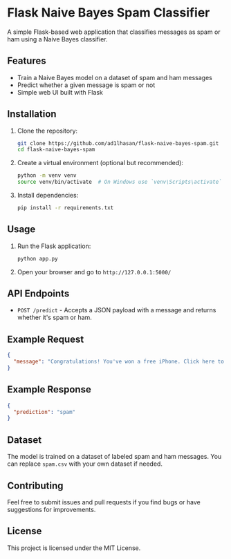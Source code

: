 # Flask Naive Bayes Spam Classifier

A simple Flask-based web application that classifies messages as spam or ham using a Naive Bayes classifier.

## Features
- Train a Naive Bayes model on a dataset of spam and ham messages
- Predict whether a given message is spam or not
- Simple web UI built with Flask

## Installation

1. Clone the repository:
   ```bash
   git clone https://github.com/ad1lhasan/flask-naive-bayes-spam.git
   cd flask-naive-bayes-spam
   ```
2. Create a virtual environment (optional but recommended):
   ```bash
   python -m venv venv
   source venv/bin/activate  # On Windows use `venv\Scripts\activate`
   ```
3. Install dependencies:
   ```bash
   pip install -r requirements.txt
   ```

## Usage

1. Run the Flask application:
   ```bash
   python app.py
   ```
2. Open your browser and go to `http://127.0.0.1:5000/`

## API Endpoints

- `POST /predict` - Accepts a JSON payload with a message and returns whether it's spam or ham.

## Example Request
```json
{
  "message": "Congratulations! You've won a free iPhone. Click here to claim."
}
```

## Example Response
```json
{
  "prediction": "spam"
}
```

## Dataset
The model is trained on a dataset of labeled spam and ham messages. You can replace `spam.csv` with your own dataset if needed.

## Contributing
Feel free to submit issues and pull requests if you find bugs or have suggestions for improvements.

## License
This project is licensed under the MIT License.

